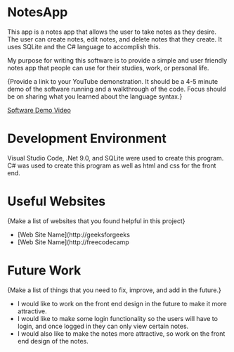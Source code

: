 # NotesApp

This app is a notes app that allows the user to take notes as they desire. The user can create notes, edit notes, and delete notes that they create. It uses SQLite and the C# language to accomplish this. 

My purpose for writing this software is to provide a simple and user friendly notes app that people can use for their studies, work, or personal life.

{Provide a link to your YouTube demonstration. It should be a 4-5 minute demo of the software running and a walkthrough of the code. Focus should be on sharing what you learned about the language syntax.}

[Software Demo Video](http://youtube.link.goes.here)

# Development Environment

Visual Studio Code, .Net 9.0, and SQLite were used to create this program.
C# was used to create this program as well as html and css for the front end.

# Useful Websites

{Make a list of websites that you found helpful in this project}

- [Web Site Name](http://geeksforgeeks
- [Web Site Name](http://freecodecamp

# Future Work

{Make a list of things that you need to fix, improve, and add in the future.}

- I would like to work on the front end design in the future to make it more attractive.
- I would like to make some login functionality so the users will have to login, and once logged in they can only view certain notes.
- I would also like to make the notes more attractive, so work on the front end design of the notes.

